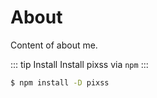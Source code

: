 # About 

Content of about me.

::: tip Install
Install pixss via `npm`
:::

```bash
$ npm install -D pixss
```
